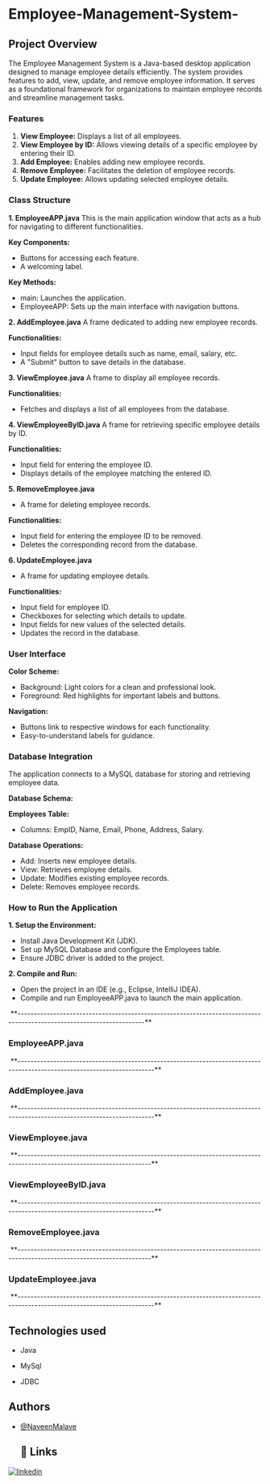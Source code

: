 # Employee-Management-System-

## Project Overview 
The Employee Management System is a Java-based desktop application designed to manage employee 
details efficiently. The system provides features to add, view, update, and remove employee information. 
It serves as a foundational framework for organizations to maintain employee records and streamline 
management tasks. 
### Features 
1. **View Employee:** Displays a list of all employees. 
2. **View Employee by ID:** Allows viewing details of a specific employee by entering their ID. 
3. **Add Employee:** Enables adding new employee records. 
4. **Remove Employee:** Facilitates the deletion of employee records. 
5. **Update Employee:** Allows updating selected employee details. 
### Class Structure 
**1. EmployeeAPP.java**
This is the main application window that acts as a hub for navigating to different functionalities. 

**Key Components:**
- Buttons for accessing each feature. 
- A welcoming label.
  
 **Key Methods:**
- main: Launches the application. 
- EmployeeAPP: Sets up the main interface with navigation buttons.
  
**2. AddEmployee.java**
A frame dedicated to adding new employee records.

**Functionalities:**
- Input fields for employee details such as name, email, salary, etc. 
- A "Submit" button to save details in the database.
  
**3. ViewEmployee.java**
A frame to display all employee records.

**Functionalities:**
- Fetches and displays a list of all employees from the database.
  
**4. ViewEmployeeByID.java**
A frame for retrieving specific employee details by ID.

**Functionalities:**
- Input field for entering the employee ID. 
- Displays details of the employee matching the entered ID.
  
**5. RemoveEmployee.java**
- A frame for deleting employee records.
  
**Functionalities:**
- Input field for entering the employee ID to be removed. 
- Deletes the corresponding record from the database.
  
**6. UpdateEmployee.java**
- A frame for updating employee details.

**Functionalities:**
- Input field for employee ID. 
- Checkboxes for selecting which details to update. 
- Input fields for new values of the selected details. 
- Updates the record in the database. 
### User Interface
**Color Scheme:**
- Background: Light colors for a clean and professional look. 
- Foreground: Red highlights for important labels and buttons.
  
**Navigation:**
- Buttons link to respective windows for each functionality. 
- Easy-to-understand labels for guidance. 
### Database Integration 
The application connects to a MySQL database for storing and retrieving employee data.

**Database Schema:**

**Employees Table:**
- Columns: EmpID, Name, Email, Phone, Address, Salary.
  
**Database Operations:**
- Add: Inserts new employee details. 
- View: Retrieves employee details. 
- Update: Modifies existing employee records. 
- Delete: Removes employee records.
  
### How to Run the Application 

**1. Setup the Environment:**
- Install Java Development Kit (JDK). 
- Set up MySQL Database and configure the Employees table. 
- Ensure JDBC driver is added to the project.
  
**2. Compile and Run:**
- Open the project in an IDE (e.g., Eclipse, IntelliJ IDEA). 
- Compile and run EmployeeAPP.java to launch the main application. 



<img src="https://github.com/NaveenMalave/Employee-Management-System-/blob/main/EMS%20Project%20img/Screenshot%20(370).png" alt="">
**---------------------------------------------------------------------------------------------------------------------**

### EmployeeAPP.java
<img src="https://github.com/NaveenMalave/Employee-Management-System-/blob/main/EMS%20Project%20img/welcomeEMp.png" alt="">
**------------------------------------------------------------------------------------------------------------------------**

### AddEmployee.java
<img src="https://github.com/NaveenMalave/Employee-Management-System-/blob/main/EMS%20Project%20img/AddEMp.png" alt="">
**------------------------------------------------------------------------------------------------------------------------**

### ViewEmployee.java
<img src="https://github.com/NaveenMalave/Employee-Management-System-/blob/main/EMS%20Project%20img/Emp%20detials.png" alt="">
**-----------------------------------------------------------------------------------------------------------------------**

### ViewEmployeeByID.java
<img src="https://github.com/NaveenMalave/Employee-Management-System-/blob/main/EMS%20Project%20img/view%20ID.png" alt="">
**------------------------------------------------------------------------------------------------------------------------**

### RemoveEmployee.java
<img src="https://github.com/NaveenMalave/Employee-Management-System-/blob/main/EMS%20Project%20img/Remve%20By%20ID.png" alt="">
**-----------------------------------------------------------------------------------------------------------------------**

### UpdateEmployee.java
<img src="https://github.com/NaveenMalave/Employee-Management-System-/blob/main/EMS%20Project%20img/UPdate%20EMp.png" alt="">
**------------------------------------------------------------------------------------------------------------------------**
 
 ## Technologies used

- Java

- MySql
  
- JDBC
  
 ## Authors

- [@NaveenMalave](https://github.com/NaveenMalave)
  ## 🔗 Links

[![linkedin](https://img.shields.io/badge/linkedin-0A66C2?style=for-the-badge&logo=linkedin&logoColor=white)](https://www.linkedin.com/in/navanishwara-rao-malave-4ab6ba247)
